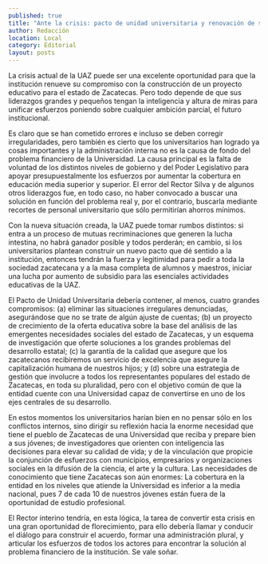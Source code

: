 ```yaml
---
published: true
title: "Ante la crisis: pacto de unidad universitaria y renovación de su compromiso con Zacatecas"
author: Redacción
location: Local
category: Editorial
layout: posts
---
```


La crisis actual de la UAZ puede ser una excelente oportunidad para que la institución renueve su compromiso con la construcción de un proyecto educativo para el estado de Zacatecas. Pero todo depende de que sus liderazgos grandes y pequeños tengan la inteligencia y altura de miras para unificar esfuerzos poniendo sobre cualquier ambición parcial, el futuro institucional. 

Es claro que se han cometido errores e incluso se deben corregir irregularidades, pero también es cierto que los universitarios han logrado ya cosas importantes y la administración interna no es la causa de fondo del problema financiero de la Universidad. La causa principal es la falta de voluntad de los distintos niveles de gobierno y del Poder Legislativo para apoyar presupuestalmente los esfuerzos por aumentar la cobertura en educación media superior y superior. El error del Rector Silva y de algunos otros liderazgos fue, en todo caso, no haber convocado a buscar una solución en función del problema real y, por el contrario, buscarla mediante recortes de personal universitario que sólo permitirían ahorros mínimos. 

Con la nueva situación creada, la UAZ puede tomar rumbos distintos: si entra a un proceso de mutuas recriminaciones que generen la lucha intestina, no habrá ganador posible y todos perderán; en cambio, si los universitarios plantean construir un nuevo pacto que dé sentido a la institución, entonces tendrán la fuerza y legitimidad para pedir a toda la sociedad zacatecana y a la masa completa de alumnos y maestros, iniciar una lucha por aumento de subsidio para las esenciales actividades educativas de la UAZ.

El Pacto de Unidad Universitaria debería contener, al menos, cuatro grandes compromisos: (a) eliminar las situaciones irregulares denunciadas, asegurándose que no se trate de algún ajuste de cuentas; (b) un proyecto de crecimiento de la oferta educativa sobre la base del análisis de las emergentes necesidades sociales del estado de Zacatecas, y un esquema de investigación que oferte soluciones a los grandes problemas del desarrollo estatal; (c) la garantía de la calidad que asegure que los zacatecanos recibiremos un servicio de excelencia que asegure la capitalización humana de nuestros hijos; y (d) sobre una estrategia de gestión que involucre a todos los representantes populares del estado de Zacatecas, en toda su pluralidad, pero con el objetivo común de que la entidad cuente con una Universidad capaz de convertirse en uno de los ejes centrales de su desarrollo. 

En estos momentos los universitarios harían bien en no pensar sólo en los conflictos internos, sino dirigir su reflexión hacia la enorme necesidad que tiene el pueblo de Zacatecas de una Universidad que reciba y prepare bien a sus jóvenes; de investigadores que orienten con inteligencia las decisiones para elevar su calidad de vida; y de la vinculación que propicie la conjunción de esfuerzos con municipios, empresarios y organizaciones sociales en la difusión de la ciencia, el arte y la cultura. Las necesidades de conocimiento que tiene Zacatecas son aún enormes: La cobertura en la entidad en los niveles que atiende la Universidad es inferior a la media nacional, pues 7 de cada 10 de nuestros jóvenes están fuera de la oportunidad de estudio profesional. 

El Rector interino tendría, en esta lógica, la tarea de convertir esta crisis en una gran oportunidad de florecimiento, para ello debería llamar y conducir el diálogo para construir el acuerdo, formar una administración plural, y articular los esfuerzos de todos los actores para encontrar la solución al problema financiero de la institución. Se vale soñar.
